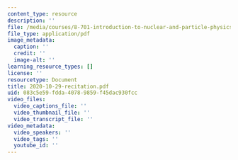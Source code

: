```yaml
---
content_type: resource
description: ''
file: /media/courses/8-701-introduction-to-nuclear-and-particle-physics-fall-2020/2020-10-29-recitation.pdf
file_type: application/pdf
image_metadata:
  caption: ''
  credit: ''
  image-alt: ''
learning_resource_types: []
license: ''
resourcetype: Document
title: 2020-10-29-recitation.pdf
uid: 083c5e59-fdda-4078-9859-f45dac930fcc
video_files:
  video_captions_file: ''
  video_thumbnail_file: ''
  video_transcript_file: ''
video_metadata:
  video_speakers: ''
  video_tags: ''
  youtube_id: ''
---
```

